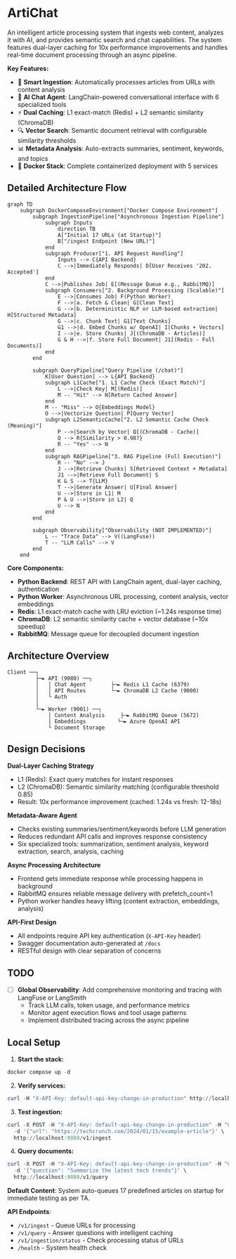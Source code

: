 # ArtiChat

An intelligent article processing system that ingests web content, analyzes it with AI, and provides semantic search and chat capabilities. The system features dual-layer caching for 10x performance improvements and handles real-time document processing through an async pipeline.

**Key Features:**

- 📰 **Smart Ingestion**: Automatically processes articles from URLs with content analysis
- 🤖 **AI Chat Agent**: LangChain-powered conversational interface with 6 specialized tools
- ⚡ **Dual Caching**: L1 exact-match (Redis) + L2 semantic similarity (ChromaDB)
- 🔍 **Vector Search**: Semantic document retrieval with configurable similarity thresholds
- 📊 **Metadata Analysis**: Auto-extracts summaries, sentiment, keywords, and topics
- 🐳 **Docker Stack**: Complete containerized deployment with 5 services

## Detailed Architecture Flow

```mermaid
graph TD
    subgraph DockerComposeEnvironment["Docker Compose Environment"]
        subgraph IngestionPipeline["Asynchronous Ingestion Pipeline"]
            subgraph Inputs
                direction TB
                A["Initial 17 URLs (at Startup)"]
                B["/ingest Endpoint (New URL)"]
            end
            subgraph Producer["1. API Request Handling"]
                Inputs --> C{API Backend}
                C -->|Immediately Responds| D[User Receives '202. Accepted']
            end
            C -->|Publishes Job| E[(Message Queue e.g., RabbitMQ)]
            subgraph Consumers["2. Background Processing (Scalable)"]
                E -->|Consumes Job| F(Python Worker)
                F -->|a. Fetch & Clean| G[Clean Text]
                G -->|b. Deterministic NLP or LLM-based extraction| H[Structured Metadata]
                G -->|c. Chunk Text| G1[Text Chunks]
                G1 -->|d. Embed Chunks w/ OpenAI| I[Chunks + Vectors]
                I -->|e. Store Chunks| J[(ChromaDB - Articles)]
                G & H -->|f. Store Full Document| J1[(Redis - Full Documents)]
            end
        end

        subgraph QueryPipeline["Query Pipeline (/chat)"]
            K[User Question] --> L{API Backend}
            subgraph L1Cache["1. L1 Cache Check (Exact Match)"]
                L -->|Check Key| M[(Redis)]
                M -- "Hit" --> N[Return Cached Answer]
            end
            M -- "Miss" --> O{Embeddings Model}
            O -->|Vectorize Question| P[Query Vector]
            subgraph L2SemanticCache["2. L2 Semantic Cache Check (Meaning)"]
                P -->|Search by Vector| Q[(ChromaDB - Cache)]
                Q --> R{Similarity > 0.98?}
                R -- "Yes" --> N
            end
            subgraph RAGPipeline["3. RAG Pipeline (Full Execution)"]
                R -- "No" --> J
                J -->|Retrieve Chunks| S[Retrieved Context + Metadata]
                J1 -->|Retrieve Full Document| S
                K & S --> T{LLM}
                T -->|Generate Answer| U[Final Answer]
                U -->|Store in L1| M
                P & U -->|Store in L2| Q
                U --> N
            end
        end

        subgraph Observability["Observability (NOT IMPLEMENTED)"]
            L -- "Trace Data" --> V((LangFuse))
            T -- "LLM Calls" --> V
        end
    end
```

**Core Components:**

- **Python Backend**: REST API with LangChain agent, dual-layer caching, authentication
- **Python Worker**: Asynchronous URL processing, content analysis, vector embeddings
- **Redis**: L1 exact-match cache with LRU eviction (~1.24s response time)
- **ChromaDB**: L2 semantic similarity cache + vector database (~10x speedup)
- **RabbitMQ**: Message queue for decoupled document ingestion

## Architecture Overview

```
Client ──┐
         ├─► API (9080) ──┐
         │   │ Chat Agent        ├─► Redis L1 Cache (6379)
         │   │ API Routes        └─► ChromaDB L2 Cache (9000)
         │   └ Auth
         │
         └─► Worker (9001) ──┐
             │ Content Analysis     ├─► RabbitMQ Queue (5672)
             │ Embeddings          └─► Azure OpenAI API
             └ Document Storage
```

## Design Decisions

**Dual-Layer Caching Strategy**

- L1 (Redis): Exact query matches for instant responses
- L2 (ChromaDB): Semantic similarity matching (configurable threshold 0.85)
- Result: 10x performance improvement (cached: 1.24s vs fresh: 12-18s)

**Metadata-Aware Agent**

- Checks existing summaries/sentiment/keywords before LLM generation
- Reduces redundant API calls and improves response consistency
- Six specialized tools: summarization, sentiment analysis, keyword extraction, search, analysis, caching

**Async Processing Architecture**

- Frontend gets immediate response while processing happens in background
- RabbitMQ ensures reliable message delivery with prefetch_count=1
- Python worker handles heavy lifting (content extraction, embeddings, analysis)

**API-First Design**

- All endpoints require API key authentication (`X-API-Key` header)
- Swagger documentation auto-generated at `/docs`
- RESTful design with clear separation of concerns

## TODO

- [ ] **Global Observability**: Add comprehensive monitoring and tracing with LangFuse or LangSmith
  - Track LLM calls, token usage, and performance metrics
  - Monitor agent execution flows and tool usage patterns
  - Implement distributed tracing across the async pipeline

## Local Setup

1. **Start the stack:**

```powershell
docker compose up -d
```

2. **Verify services:**

```powershell
curl -H "X-API-Key: default-api-key-change-in-production" http://localhost:9080/v1/health
```

3. **Test ingestion:**

```powershell
curl -X POST -H "X-API-Key: default-api-key-change-in-production" -H "Content-Type: application/json" \
  -d '{"url": "https://techcrunch.com/2024/01/15/example-article"}' \
  http://localhost:9080/v1/ingest
```

4. **Query documents:**

```powershell
curl -X POST -H "X-API-Key: default-api-key-change-in-production" -H "Content-Type: application/json" \
  -d '{"question": "Summarize the latest tech trends"}' \
  http://localhost:9080/v1/query
```

**Default Content**: System auto-queues 17 predefined articles on startup for immediate testing as per TA.

**API Endpoints**:

- `/v1/ingest` - Queue URLs for processing
- `/v1/query` - Answer questions with intelligent caching
- `/v1/ingestion/status` - Check processing status of URLs
- `/health` - System health check

